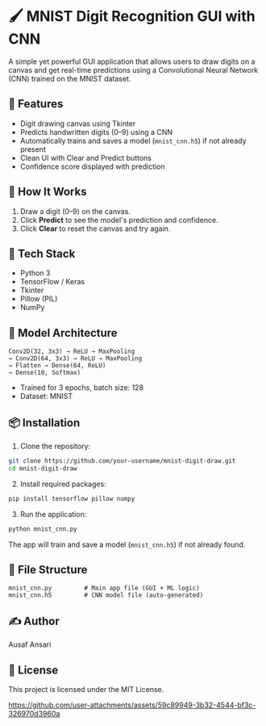 
# 🖌️ MNIST Digit Recognition GUI with CNN

A simple yet powerful GUI application that allows users to draw digits on a canvas and get real-time predictions using a Convolutional Neural Network (CNN) trained on the MNIST dataset.

## 🧠 Features

- Digit drawing canvas using Tkinter
- Predicts handwritten digits (0–9) using a CNN
- Automatically trains and saves a model (`mnist_cnn.h5`) if not already present
- Clean UI with Clear and Predict buttons
- Confidence score displayed with prediction

## 🚀 How It Works

1. Draw a digit (0–9) on the canvas.
2. Click **Predict** to see the model's prediction and confidence.
3. Click **Clear** to reset the canvas and try again.

## 🧰 Tech Stack

- Python 3
- TensorFlow / Keras
- Tkinter
- Pillow (PIL)
- NumPy

## 🧪 Model Architecture

```
Conv2D(32, 3x3) → ReLU → MaxPooling
→ Conv2D(64, 3x3) → ReLU → MaxPooling
→ Flatten → Dense(64, ReLU)
→ Dense(10, Softmax)
```

- Trained for 3 epochs, batch size: 128
- Dataset: MNIST

## 📦 Installation

1. Clone the repository:

```bash
git clone https://github.com/your-username/mnist-digit-draw.git
cd mnist-digit-draw
```

2. Install required packages:

```bash
pip install tensorflow pillow numpy
```

3. Run the application:

```bash
python mnist_cnn.py
```

The app will train and save a model (`mnist_cnn.h5`) if not already found.

## 📁 File Structure

```
mnist_cnn.py         # Main app file (GUI + ML logic)
mnist_cnn.h5         # CNN model file (auto-generated)
```

## ✍️ Author

Ausaf Ansari

## 📝 License

This project is licensed under the MIT License.



https://github.com/user-attachments/assets/59c89949-3b32-4544-bf3c-326970d3960a

